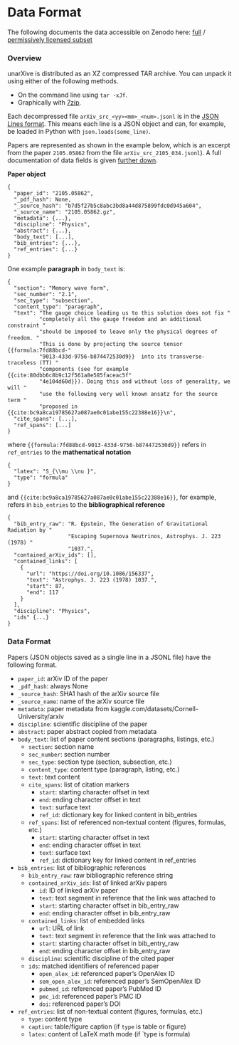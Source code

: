 # Data Format

The following documents the data accessible on Zenodo here:  [full](https://doi.org/10.5281/zenodo.7752754) / [permissively licensed subset](https://doi.org/10.5281/zenodo.7752615)

### Overview

unarXive is distributed as an XZ compressed TAR archive. You can unpack it using either of the following methods.

* On the command line using `tar -xJf`.
* Graphically with [7zip](https://www.7-zip.org/).

Each decompressed file `arXiv_src_<yy><mm>_<num>.jsonl` is in the [JSON Lines format](https://jsonlines.org/). This means each line is a JSON object and can, for example, be loaded in Python with `json.loads(some_line)`.

Papers are represented as shown in the example below, which is an excerpt from the paper `2105.05862` from the file `arXiv_src_2105_034.jsonl`). A full documentation of data fields is given [further down](#data-format).

**Paper object**

```
{
  "paper_id": "2105.05862",
  "_pdf_hash": None,
  "_source_hash": "b7d5f27b5c8abc3bd8a44d875899fdc0d945a604",
  "_source_name": "2105.05862.gz",
  "metadata": {...},
  "discipline": "Physics",
  "abstract": {...},
  "body_text": [...],
  "bib_entries": {...},
  "ref_entries": {...}
}
```

One example **paragraph** in `body_text` is:

```
{
  "section": "Memory wave form",
  "sec_number": "2.1",
  "sec_type": "subsection",
  "content_type": "paragraph",
  "text": "The gauge choice leading us to this solution does not fix "
          "completely all the gauge freedom and an additional constraint "
          "should be imposed to leave only the physical degrees of freedom. "
          "This is done by projecting the source tensor {{formula:7fd88bcd-"
          "9013-433d-9756-b874472530d9}}  into its transverse-traceless (TT) "
          "components (see for example {{cite:80dbb6c8b9c12f561a8e585faceac5f"
          "4e104d60d}}). Doing this and without loss of generality, we will "
          "use the following very well known ansatz for the source term "
          "proposed in {{cite:bc9a8ca19785627a087ae0c01abe155c22388e16}}\n",
  "cite_spans": [...],
  "ref_spans": [...]
}
```

where `{{formula:7fd88bcd-9013-433d-9756-b874472530d9}}` refers in `ref_entries` to the **mathematical notation**

```
{
  "latex": "S_{\\mu \\nu }",
  "type": "formula"
}
```

and `{{cite:bc9a8ca19785627a087ae0c01abe155c22388e16}}`, for example, refers in `bib_entries` to the **bibliographical reference**

```
{
  "bib_entry_raw": "R. Epstein, The Generation of Gravitational Radiation by "
                   "Escaping Supernova Neutrinos, Astrophys. J. 223 (1978) "
                   "1037.",
  "contained_arXiv_ids": [],
  "contained_links": [
    {
      "url": "https://doi.org/10.1086/156337",
      "text": "Astrophys. J. 223 (1978) 1037.",
      "start": 87,
      "end": 117
    }
  ],
  "discipline": "Physics",
  "ids" {...}
}
```

### Data Format

Papers (JSON objects saved as a single line in a JSONL file) have the following format.

* `paper_id`: arXiv ID of the paper
* `_pdf_hash`: always None
* `_source_hash`: SHA1 hash of the arXiv source file
* `_source_name`: name of the arXiv source file
* `metadata`: paper metadata from kaggle.com/datasets/Cornell-University/arxiv
* `discipline`: scientific discipline of the paper
* `abstract`: paper abstract copied from metadata
* `body_text`: list of paper content sections (paragraphs, listings, etc.)
    * `section`: section name
    * `sec_number`: section number
    * `sec_type`: section type (section, subsection, etc.)
    * `content_type`: content type (paragraph, listing, etc.)
    * `text`: text content
    * `cite_spans`: list of citation markers
        * `start`: starting character offset in text
        * `end`: ending character offset in text
        * `text`: surface text
        * `ref_id`: dictionary key for linked content in bib_entries
    * `ref_spans`: list of referenced non-textual content (figures, formulas, etc.)
        * `start`: starting character offset in text
        * `end`: ending character offset in text
        * `text`: surface text
        * `ref_id`: dictionary key for linked content in ref_entries
* `bib_entries`: list of bibliographic references
    * `bib_entry_raw`: raw bibliographic reference string
    * `contained_arXiv_ids`: list of linked arXiv papers
        * `id`: ID of linked arXiv paper
        * `text`: text segment in reference that the link was attached to
        * `start`: starting character offset in bib_entry_raw
        * `end`: ending character offset in bib_entry_raw
    * `contained_links`: list of embedded links
        * `url`: URL of link
        * `text`: text segment in reference that the link was attached to
        * `start`: starting character offset in bib_entry_raw
        * `end`: ending character offset in bib_entry_raw
    * `discipline`: scientific discipline of the cited paper
    * `ids`: matched identifiers of referenced paper
        * `open_alex_id`: referenced paper’s OpenAlex ID
        * `sem_open_alex_id`: referenced paper’s  SemOpenAlex ID
        * `pubmed_id`: referenced paper’s PubMed ID
        * `pmc_id`: referenced paper’s PMC ID
        * `doi`: referenced paper’s DOI
* `ref_entries`: list of non-textual content (figures, formulas, etc.)
    * `type`: content type
    * `caption`: table/figure caption (if `type` is table or figure)
    * `latex`: content of LaTeX math mode (if `type is formula)
